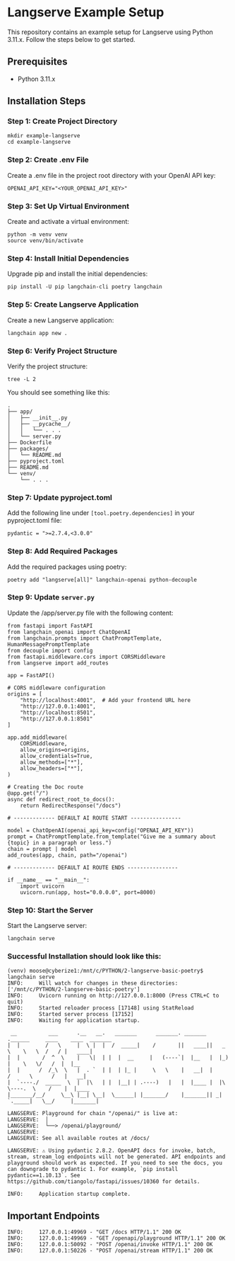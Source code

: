 # Langserve Example Setup

This repository contains an example setup for Langserve using Python 3.11.x. Follow the steps below to get started.

## Prerequisites

- Python 3.11.x

## Installation Steps

### Step 1: Create Project Directory

```
mkdir example-langserve
cd example-langserve
```

### Step 2: Create .env File

Create a .env file in the project root directory with your OpenAI API key:

`OPENAI_API_KEY="<YOUR_OPENAI_API_KEY>"`

### Step 3: Set Up Virtual Environment

Create and activate a virtual environment:

```
python -m venv venv
source venv/bin/activate

```

### Step 4: Install Initial Dependencies

Upgrade pip and install the initial dependencies:

`pip install -U pip langchain-cli poetry langchain`

### Step 5: Create Langserve Application

Create a new Langserve application:

`langchain app new . `

### Step 6: Verify Project Structure

Verify the project structure:

`tree -L 2`

You should see something like this:

```
.
├── app/
│   ├── __init__.py
│   ├── __pycache__/
│   │   └── . . .
│   └── server.py
├── Dockerfile
├── packages/
│   └── README.md
├── pyproject.toml
├── README.md
└── venv/
    └── . . .
```

### Step 7: Update pyproject.toml

Add the following line under `[tool.poetry.dependencies]` in your pyproject.toml file:

`pydantic = ">=2.7.4,<3.0.0"`

### Step 8: Add Required Packages

Add the required packages using poetry:

`poetry add "langserve[all]" langchain-openai python-decouple`

### Step 9: Update `server.py`

Update the /app/server.py file with the following content:

```
from fastapi import FastAPI
from langchain_openai import ChatOpenAI
from langchain.prompts import ChatPromptTemplate, HumanMessagePromptTemplate
from decouple import config
from fastapi.middleware.cors import CORSMiddleware
from langserve import add_routes

app = FastAPI()

# CORS middleware configuration
origins = [
    "http://localhost:4001",  # Add your frontend URL here
    "http://127.0.0.1:4001",
    "http://localhost:8501",
    "http://127.0.0.1:8501"
]

app.add_middleware(
    CORSMiddleware,
    allow_origins=origins,
    allow_credentials=True,
    allow_methods=["*"],
    allow_headers=["*"],
)

# Creating the Doc route
@app.get("/")
async def redirect_root_to_docs():
    return RedirectResponse("/docs")

# ------------- DEFAULT AI ROUTE START ----------------

model = ChatOpenAI(openai_api_key=config("OPENAI_API_KEY"))
prompt = ChatPromptTemplate.from_template("Give me a summary about {topic} in a paragraph or less.")
chain = prompt | model
add_routes(app, chain, path="/openai")

# ------------- DEFAULT AI ROUTE ENDS ----------------

if __name__ == "__main__":
    import uvicorn
    uvicorn.run(app, host="0.0.0.0", port=8000)

```

### Step 10: Start the Server

Start the Langserve server:

`langchain serve`

### Successful Installation should look like this:

```
(venv) moose@cyberize1:/mnt/c/PYTHON/2-langserve-basic-poetry$ langchain serve
INFO:     Will watch for changes in these directories: ['/mnt/c/PYTHON/2-langserve-basic-poetry']
INFO:     Uvicorn running on http://127.0.0.1:8000 (Press CTRL+C to quit)
INFO:     Started reloader process [17148] using StatReload
INFO:     Started server process [17152]
INFO:     Waiting for application startup.

 __          ___      .__   __.   _______      _______. _______ .______     ____    ____  _______
|  |        /   \     |  \ |  |  /  _____|    /       ||   ____||   _  \    \   \  /   / |   ____|
|  |       /  ^  \    |   \|  | |  |  __     |   (----`|  |__   |  |_)  |    \   \/   /  |  |__
|  |      /  /_\  \   |  . `  | |  | |_ |     \   \    |   __|  |      /      \      /   |   __|
|  `----./  _____  \  |  |\   | |  |__| | .----)   |   |  |____ |  |\  \----.  \    /    |  |____
|_______/__/     \__\ |__| \__|  \______| |_______/    |_______|| _| `._____|   \__/     |_______|

LANGSERVE: Playground for chain "/openai/" is live at:
LANGSERVE:  │
LANGSERVE:  └──> /openai/playground/
LANGSERVE:
LANGSERVE: See all available routes at /docs/

LANGSERVE: ⚠️ Using pydantic 2.8.2. OpenAPI docs for invoke, batch, stream, stream_log endpoints will not be generated. API endpoints and playground should work as expected. If you need to see the docs, you can downgrade to pydantic 1. For example, `pip install pydantic==1.10.13`. See https://github.com/tiangolo/fastapi/issues/10360 for details.

INFO:     Application startup complete.
```

## Important Endpoints

```
INFO:     127.0.0.1:49969 - "GET /docs HTTP/1.1" 200 OK
INFO:     127.0.0.1:49969 - "GET /openapi/playground HTTP/1.1" 200 OK
INFO:     127.0.0.1:50092 - "POST /openai/invoke HTTP/1.1" 200 OK
INFO:     127.0.0.1:50226 - "POST /openai/stream HTTP/1.1" 200 OK
```
